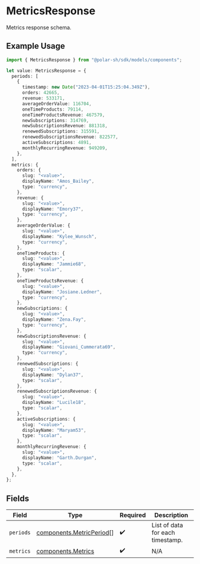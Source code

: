 # MetricsResponse

Metrics response schema.

## Example Usage

```typescript
import { MetricsResponse } from "@polar-sh/sdk/models/components";

let value: MetricsResponse = {
  periods: [
    {
      timestamp: new Date("2023-04-01T15:25:04.349Z"),
      orders: 42665,
      revenue: 533171,
      averageOrderValue: 116704,
      oneTimeProducts: 79114,
      oneTimeProductsRevenue: 467579,
      newSubscriptions: 314769,
      newSubscriptionsRevenue: 881318,
      renewedSubscriptions: 315591,
      renewedSubscriptionsRevenue: 822577,
      activeSubscriptions: 4891,
      monthlyRecurringRevenue: 949209,
    },
  ],
  metrics: {
    orders: {
      slug: "<value>",
      displayName: "Amos_Bailey",
      type: "currency",
    },
    revenue: {
      slug: "<value>",
      displayName: "Emory37",
      type: "currency",
    },
    averageOrderValue: {
      slug: "<value>",
      displayName: "Kylee_Wunsch",
      type: "currency",
    },
    oneTimeProducts: {
      slug: "<value>",
      displayName: "Jammie68",
      type: "scalar",
    },
    oneTimeProductsRevenue: {
      slug: "<value>",
      displayName: "Josiane.Ledner",
      type: "currency",
    },
    newSubscriptions: {
      slug: "<value>",
      displayName: "Zena.Fay",
      type: "currency",
    },
    newSubscriptionsRevenue: {
      slug: "<value>",
      displayName: "Giovani_Cummerata69",
      type: "currency",
    },
    renewedSubscriptions: {
      slug: "<value>",
      displayName: "Dylan37",
      type: "scalar",
    },
    renewedSubscriptionsRevenue: {
      slug: "<value>",
      displayName: "Lucile18",
      type: "scalar",
    },
    activeSubscriptions: {
      slug: "<value>",
      displayName: "Maryam53",
      type: "scalar",
    },
    monthlyRecurringRevenue: {
      slug: "<value>",
      displayName: "Garth.Durgan",
      type: "scalar",
    },
  },
};
```

## Fields

| Field                                                                | Type                                                                 | Required                                                             | Description                                                          |
| -------------------------------------------------------------------- | -------------------------------------------------------------------- | -------------------------------------------------------------------- | -------------------------------------------------------------------- |
| `periods`                                                            | [components.MetricPeriod](../../models/components/metricperiod.md)[] | :heavy_check_mark:                                                   | List of data for each timestamp.                                     |
| `metrics`                                                            | [components.Metrics](../../models/components/metrics.md)             | :heavy_check_mark:                                                   | N/A                                                                  |